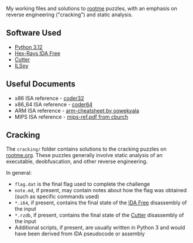 My working files and solutions to [rootme](https://www.root-me.org/en) puzzles, with an emphasis on reverse engineering ("cracking") and static analysis.

## Software Used

- [Python 3.12](https://www.python.org/)
- [Hex-Rays IDA Free](https://hex-rays.com/ida-free/)
- [Cutter](https://cutter.re/)
- [ILSpy](https://github.com/icsharpcode/ILSpy)

## Useful Documents

- x86 ISA reference - [coder32](http://ref.x86asm.net/coder32.html)
- x86_64 ISA reference - [coder64](http://ref.x86asm.net/coder64.html)
- ARM ISA reference - [arm-cheatsheet by oowekyala](https://github.com/oowekyala/arm-cheatsheet/blob/master/arm-cheatsheet.pdf)
- MIPS ISA reference - [mips-ref.pdf from cburch](https://www.cburch.com/cs/330/reading/mips-ref.pdf)

## Cracking

The `cracking/` folder contains solutions to the cracking puzzles on [rootme.org](https://www.root-me.org/en). These puzzles generally involve static analysis of an executable, deobfuscation, and other reverse engineering.

In general:

- `flag.dat` is the final flag used to complete the challenge
- `note.md`, if present, may contain notes about how the flag was obtained (such as specific commands used)
- `*.i64`, if present, contains the final state of the [IDA Free](https://hex-rays.com/ida-free/) disassembly of the input
- `*.rzdb`, if present, contains the final state of the [Cutter](https://cutter.re) disassembly of the input
- Additional scripts, if present, are usually written in Python 3 and would have been derived from IDA pseudocode or assembly
